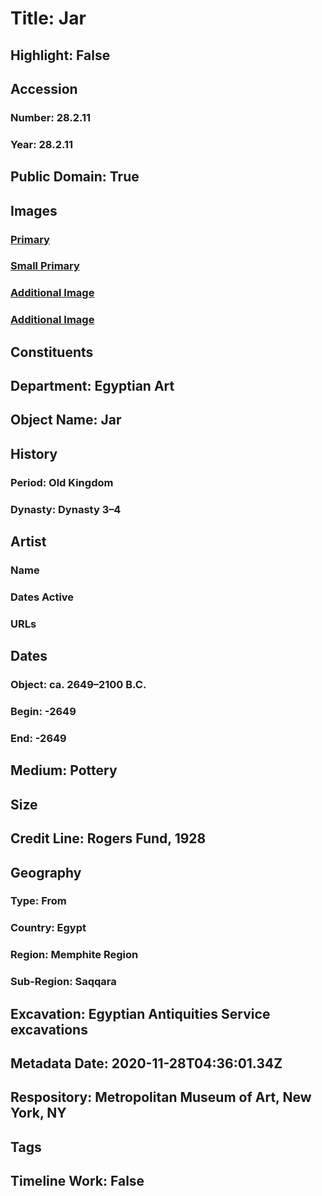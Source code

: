 # Title: Jar
## Highlight: False
## Accession
### Number: 28.2.11
### Year: 28.2.11
## Public Domain: True
## Images
### [Primary](https://images.metmuseum.org/CRDImages/eg/original/28.2.11_EGDP010293.jpg)
### [Small Primary](https://images.metmuseum.org/CRDImages/eg/web-large/28.2.11_EGDP010293.jpg)
### [Additional Image](https://images.metmuseum.org/CRDImages/eg/original/28.2.11_EGDP010294.jpg)
### [Additional Image](https://images.metmuseum.org/CRDImages/eg/original/28-2-11.jpg)
## Constituents
## Department: Egyptian Art
## Object Name: Jar
## History
### Period: Old Kingdom
### Dynasty: Dynasty 3–4
## Artist
### Name
### Dates Active
### URLs
## Dates
### Object: ca. 2649–2100 B.C.
### Begin: -2649
### End: -2649
## Medium: Pottery
## Size
## Credit Line: Rogers Fund, 1928
## Geography
### Type: From
### Country: Egypt
### Region: Memphite Region
### Sub-Region: Saqqara
## Excavation: Egyptian Antiquities Service excavations
## Metadata Date: 2020-11-28T04:36:01.34Z
## Respository: Metropolitan Museum of Art, New York, NY
## Tags
## Timeline Work: False